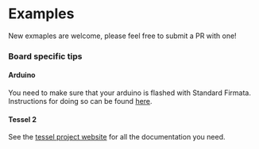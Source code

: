 # Examples

New exmaples are welcome, please feel free to submit a PR with one!

<!-- TODO: link to boards. -->

### Board specific tips
#### Arduino
You need to make sure that your arduino is flashed with Standard Firmata. Instructions for doing so can be found [here](https://github.com/rwaldron/johnny-five/wiki/Getting-Started#trouble-shooting).

#### Tessel 2
See the [tessel project website](https://tessel.io/) for all the documentation you need.

